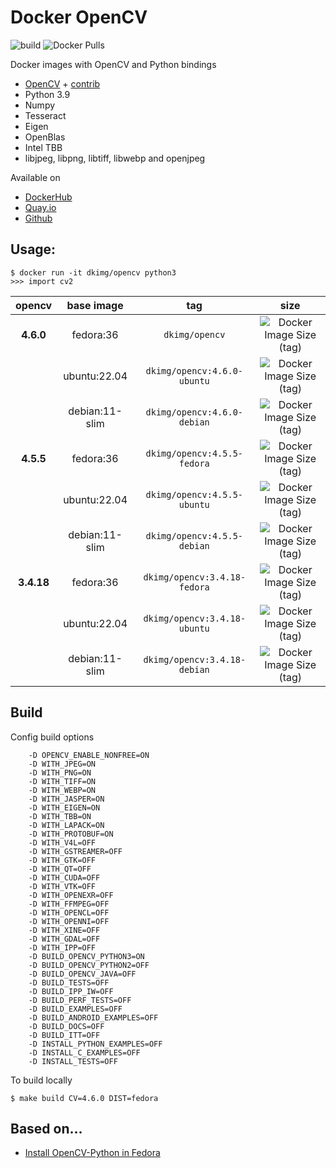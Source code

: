 # Docker OpenCV

![build](https://github.com/dkimg/opencv/actions/workflows/build.yml/badge.svg)
![Docker Pulls](https://img.shields.io/docker/pulls/dkimg/opencv?style=flat-square)

Docker images with OpenCV and Python bindings

- [OpenCV](https://github.com/opencv/opencv) + [contrib](https://github.com/opencv/opencv_contrib)
- Python 3.9
- Numpy
- Tesseract
- Eigen
- OpenBlas
- Intel TBB
- libjpeg, libpng, libtiff, libwebp and openjpeg

Available on

- [DockerHub](https://hub.docker.com/r/dkimg/opencv)
- [Quay.io](https://quay.io/dkimg/opencv)
- [Github](https://github.com/dkimg/opencv/pkgs/container/opencv)

## Usage:

```
$ docker run -it dkimg/opencv python3
>>> import cv2
```

| opencv | base image | tag | size |
|:---------:|:------:|:-----:|:-----:|
| **4.6.0** | fedora:36 | `dkimg/opencv` | ![Docker Image Size (tag)](https://img.shields.io/docker/image-size/dkimg/opencv/4.6.0-fedora?label=%20&logo=docker&logoColor=white&style=flat-square) |
| | ubuntu:22.04 | `dkimg/opencv:4.6.0-ubuntu` | ![Docker Image Size (tag)](https://img.shields.io/docker/image-size/dkimg/opencv/4.6.0-ubuntu?label=%20&logo=docker&logoColor=white&style=flat-square) |
| | debian:11-slim | `dkimg/opencv:4.6.0-debian` | ![Docker Image Size (tag)](https://img.shields.io/docker/image-size/dkimg/opencv/4.6.0-debian?label=%20&logo=docker&logoColor=white&style=flat-square) |
| **4.5.5** | fedora:36 | `dkimg/opencv:4.5.5-fedora` | ![Docker Image Size (tag)](https://img.shields.io/docker/image-size/dkimg/opencv/4.5.5-fedora?label=%20&logo=docker&logoColor=white&style=flat-square) |
| | ubuntu:22.04 | `dkimg/opencv:4.5.5-ubuntu` | ![Docker Image Size (tag)](https://img.shields.io/docker/image-size/dkimg/opencv/4.5.5-ubuntu?label=%20&logo=docker&logoColor=white&style=flat-square) |
| | debian:11-slim | `dkimg/opencv:4.5.5-debian` | ![Docker Image Size (tag)](https://img.shields.io/docker/image-size/dkimg/opencv/4.5.5-debian?label=%20&logo=docker&logoColor=white&style=flat-square) |
| **3.4.18** | fedora:36 | `dkimg/opencv:3.4.18-fedora` | ![Docker Image Size (tag)](https://img.shields.io/docker/image-size/dkimg/opencv/3.4.18-fedora?label=%20&logo=docker&logoColor=white&style=flat-square) |
| | ubuntu:22.04 | `dkimg/opencv:3.4.18-ubuntu` | ![Docker Image Size (tag)](https://img.shields.io/docker/image-size/dkimg/opencv/3.4.18-ubuntu?label=%20&logo=docker&logoColor=white&style=flat-square) |
| | debian:11-slim | `dkimg/opencv:3.4.18-debian` | ![Docker Image Size (tag)](https://img.shields.io/docker/image-size/dkimg/opencv/3.4.18-debian?label=%20&logo=docker&logoColor=white&style=flat-square) |

## Build

Config build options

```
    -D OPENCV_ENABLE_NONFREE=ON
    -D WITH_JPEG=ON
    -D WITH_PNG=ON
    -D WITH_TIFF=ON
    -D WITH_WEBP=ON
    -D WITH_JASPER=ON
    -D WITH_EIGEN=ON
    -D WITH_TBB=ON
    -D WITH_LAPACK=ON
    -D WITH_PROTOBUF=ON
    -D WITH_V4L=OFF
    -D WITH_GSTREAMER=OFF
    -D WITH_GTK=OFF
    -D WITH_QT=OFF
    -D WITH_CUDA=OFF
    -D WITH_VTK=OFF
    -D WITH_OPENEXR=OFF
    -D WITH_FFMPEG=OFF
    -D WITH_OPENCL=OFF
    -D WITH_OPENNI=OFF
    -D WITH_XINE=OFF
    -D WITH_GDAL=OFF
    -D WITH_IPP=OFF
    -D BUILD_OPENCV_PYTHON3=ON
    -D BUILD_OPENCV_PYTHON2=OFF
    -D BUILD_OPENCV_JAVA=OFF
    -D BUILD_TESTS=OFF
    -D BUILD_IPP_IW=OFF
    -D BUILD_PERF_TESTS=OFF
    -D BUILD_EXAMPLES=OFF
    -D BUILD_ANDROID_EXAMPLES=OFF
    -D BUILD_DOCS=OFF
    -D BUILD_ITT=OFF
    -D INSTALL_PYTHON_EXAMPLES=OFF
    -D INSTALL_C_EXAMPLES=OFF
    -D INSTALL_TESTS=OFF
```

To build locally

```
$ make build CV=4.6.0 DIST=fedora
```

## Based on...

- [Install OpenCV-Python in Fedora](https://docs.opencv.org/trunk/dd/dd5/tutorial_py_setup_in_fedora.html)
